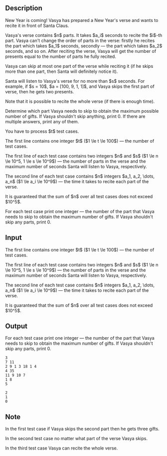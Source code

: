 ## Description

<div><p>New Year is coming! Vasya has prepared a New Year's verse and wants to recite it in front of Santa Claus.</p><p>Vasya's verse contains $n$ parts. It takes $a_i$ seconds to recite the $i$-th part. Vasya can't change the order of parts in the verse: firstly he recites the part which takes $a_1$ seconds, secondly — the part which takes $a_2$ seconds, and so on. After reciting the verse, Vasya will get the number of presents equal to the number of parts he fully recited.</p><p>Vasya can skip at most one part of the verse while reciting it (if he skips more than one part, then Santa will definitely notice it).</p><p>Santa will listen to Vasya's verse for no more than $s$ seconds. For example, if $s = 10$, $a = [100, 9, 1, 1]$, and Vasya skips the first part of verse, then he gets two presents.</p><p>Note that it is possible to recite the whole verse (if there is enough time). </p><p>Determine which part Vasya needs to skip to obtain the maximum possible number of gifts. If Vasya shouldn't skip anything, print <span class="tex-font-style-tt">0</span>. If there are multiple answers, print any of them.</p><p>You have to process $t$ test cases.</p></div><div class="input-specification"><p>The first line contains one integer $t$ ($1 \le t \le 100$) — the number of test cases.</p><p>The first line of each test case contains two integers $n$ and $s$ ($1 \le n \le 10^5, 1 \le s \le 10^9$) — the number of parts in the verse and the maximum number of seconds Santa will listen to Vasya, respectively.</p><p>The second line of each test case contains $n$ integers $a_1, a_2, \dots, a_n$ ($1 \le a_i \le 10^9$) — the time it takes to recite each part of the verse.</p><p>It is guaranteed that the sum of $n$ over all test cases does not exceed $10^5$.</p></div><div class="output-specification"><p>For each test case print one integer — the number of the part that Vasya needs to skip to obtain the maximum number of gifts. If Vasya shouldn't skip any parts, print <span class="tex-font-style-tt">0</span>.</p></div>

## Input

<p>The first line contains one integer $t$ ($1 \le t \le 100$) — the number of test cases.</p><p>The first line of each test case contains two integers $n$ and $s$ ($1 \le n \le 10^5, 1 \le s \le 10^9$) — the number of parts in the verse and the maximum number of seconds Santa will listen to Vasya, respectively.</p><p>The second line of each test case contains $n$ integers $a_1, a_2, \dots, a_n$ ($1 \le a_i \le 10^9$) — the time it takes to recite each part of the verse.</p><p>It is guaranteed that the sum of $n$ over all test cases does not exceed $10^5$.</p>

## Output

<p>For each test case print one integer — the number of the part that Vasya needs to skip to obtain the maximum number of gifts. If Vasya shouldn't skip any parts, print <span class="tex-font-style-tt">0</span>.</p>





```input1
3
7 11
2 9 1 3 18 1 4
4 35
11 9 10 7
1 8
5
```




```output1
2
1
0
```



## Note

<p>In the first test case if Vasya skips the second part then he gets three gifts.</p><p>In the second test case no matter what part of the verse Vasya skips.</p><p>In the third test case Vasya can recite the whole verse.</p>
